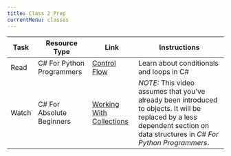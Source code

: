 ```yaml
---
title: Class 2 Prep
currentMenu: classes
---
```


Task | Resource Type | Link | Instructions
|----|---------------|------|-------------|
Read | C# For Python Programmers | [Control Flow](../../csharp4python/control-flow/) | Learn about conditionals and loops in C#
Watch | C# For Absolute Beginners | [Working With Collections](https://mva.microsoft.com/en-us/training-courses/c-fundamentals-for-absolute-beginners-16169?l=XIMI21QIC_2406218949) | *NOTE:* This video assumes that you've already been introduced to objects. It will be replaced by a less dependent section on data structures in *C# For Python Programmers*.

